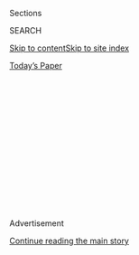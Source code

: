<div id="app">

<div>

<div>

<div>

<div class="NYTAppHideMasthead css-1q2w90k e1suatyy0">

<div class="section css-ui9rw0 e1suatyy2">

<div class="css-eph4ug er09x8g0">

<div class="css-6n7j50">

</div>

<span class="css-1dv1kvn">Sections</span>

<div class="css-10488qs">

<span class="css-1dv1kvn">SEARCH</span>

</div>

[Skip to content](#site-content)[Skip to site
index](#site-index)

</div>

<div class="css-10698na e1huz5gh0">

</div>

</div>

<div id="masthead-bar-one" class="section hasLinks css-15hmgas e1csuq9d3">

<div class="css-uqyvli e1csuq9d0">

</div>

<div class="css-1uqjmks e1csuq9d1">

</div>

<div class="css-9e9ivx">

[](https://myaccount.nytimes3xbfgragh.onion/auth/login?response_type=cookie&client_id=vi)

</div>

<div class="css-1bvtpon e1csuq9d2">

[Today’s
Paper](https://www.nytimes3xbfgragh.onion/section/todayspaper)

</div>

</div>

</div>

</div>

<div data-aria-hidden="false">

<div id="site-content" data-role="main">

<div>

<div class="css-1aor85t" style="opacity:0.000000001;z-index:-1;visibility:hidden">

<div class="css-1hqnpie">

<div class="css-epjblv">

<span class="css-17xtcya">[Opinion](/section/opinion)</span><span class="css-x15j1o">|</span><span class="css-fwqvlz">Market
Madness in the
Pandemic</span>

</div>

<div class="css-k008qs">

<div class="css-1iwv8en">

<span class="css-18z7m18"></span>

<div>

</div>

</div>

<span class="css-1n6z4y">https://nyti.ms/2YH9LaE</span>

<div class="css-1705lsu">

<div class="css-4xjgmj">

<div class="css-4skfbu" data-role="toolbar" data-aria-label="Social Media Share buttons, Save button, and Comments Panel with current comment count" data-testid="share-tools">

  - 
  - 
  - 
  - 
    
    <div class="css-6n7j50">
    
    </div>

  - 
  - 

</div>

</div>

</div>

</div>

</div>

</div>

<div id="NYT_TOP_BANNER_REGION" class="css-13pd83m">

</div>

<div id="top-wrapper" class="css-1sy8kpn">

<div id="top-slug" class="css-l9onyx">

Advertisement

</div>

[Continue reading the main
story](#after-top)

<div class="ad top-wrapper" style="text-align:center;height:100%;display:block;min-height:250px">

<div id="top" class="place-ad" data-position="top" data-size-key="top">

</div>

</div>

<div id="after-top">

</div>

</div>

<div>

<div class="css-v5btjw etb61u70">

<div class="css-v05ibm etb61u71">

[Opinion](/section/opinion)

</div>

</div>

<div id="sponsor-wrapper" class="css-1hyfx7x">

<div id="sponsor-slug" class="css-19vbshk">

Supported by

</div>

[Continue reading the main
story](#after-sponsor)

<div id="sponsor" class="ad sponsor-wrapper" style="text-align:center;height:100%;display:block">

</div>

<div id="after-sponsor">

</div>

</div>

<div class="css-186x18t">

</div>

<div class="css-1vkm6nb ehdk2mb0">

# Market Madness in the Pandemic

</div>

Why are investors rushing to buy junk?

<div class="css-18e8msd">

<div class="css-vp77d3 epjyd6m0">

<div class="css-1p10dcb ey68jwv0" data-aria-hidden="true">

[![Paul
Krugman](https://static01.graylady3jvrrxbe.onion/images/2018/04/02/opinion/paul-krugman/paul-krugman-thumbLarge.png
"Paul Krugman")](https://www.nytimes3xbfgragh.onion/by/paul-krugman)

</div>

<div class="css-1baulvz">

By [<span class="css-1baulvz last-byline" itemprop="name">Paul
Krugman</span>](https://www.nytimes3xbfgragh.onion/by/paul-krugman)

<div class="css-8atqhb">

Opinion Columnist

</div>

</div>

</div>

  - June 15,
    2020

  - 
    
    <div class="css-4xjgmj">
    
    <div class="css-d8bdto" data-role="toolbar" data-aria-label="Social Media Share buttons, Save button, and Comments Panel with current comment count" data-testid="share-tools">
    
      - 
      - 
      - 
      - 
        
        <div class="css-6n7j50">
        
        </div>
    
      - 
      - 
    
    </div>
    
    </div>

</div>

<div class="css-79elbk" data-testid="photoviewer-wrapper">

<div class="css-z3e15g" data-testid="photoviewer-wrapper-hidden">

</div>

<div class="css-1a48zt4 ehw59r15" data-testid="photoviewer-children">

![<span class="css-16f3y1r e13ogyst0" data-aria-hidden="true">Hertz at
Hartsfield-Jackson Atlanta International Airport in
2018.</span><span class="css-cnj6d5 e1z0qqy90" itemprop="copyrightHolder"><span class="css-1ly73wi e1tej78p0">Credit...</span><span><span>John
Amis/Associated
Press</span></span></span>](https://static01.graylady3jvrrxbe.onion/images/2020/06/15/opinion/15krugman1/merlin_147997977_1ccca318-b522-42e5-8f1c-9a68d1d0d9b0-articleLarge.jpg?quality=75&auto=webp&disable=upscale)

</div>

</div>

</div>

<div class="section meteredContent css-1r7ky0e" name="articleBody" itemprop="articleBody">

<div class="css-1fanzo5 StoryBodyCompanionColumn">

<div class="css-53u6y8">

After all these years, Hertz is No. 1 again. Not in market share: The
car-rental company is a [distant
second](https://www.statista.com/statistics/1022011/car-rental-companies-market-share-united-states/)
to Enterprise. But Hertz has become Exhibit \#1 of the madness that has
been sweeping the stock market in these times of Covid-19 — a madness
that may do considerable harm, not because stock prices themselves
matter all that much, but because Donald Trump and his minions treat the
stock market as a measure of their success.

About Hertz: Last month the company, which is deeply in debt and has
seen its business plunge amid the pandemic, filed for Chapter 11
protection. This is a form of bankruptcy that keeps a company operating
by restructuring its debts.

But while companies that enter Chapter 11 often survive, their
stockholders are normally wiped out. So Hertz stock should have become
more or less worthless.

Sure enough, Hertz’s [stock price](https://finance.yahoo.com/quote/HTZ/)
fell from more than $20 in February to less than $1 in early June. But
then a funny thing happened: Investors suddenly piled into the stock,
driving it up by more than 500 percent. And Hertz — in bankruptcy\! —
announced plans to raise money by [selling more
stock](https://www.marketwatch.com/story/hertz-seeks-bankruptcy-court-approval-to-offer-1-billion-in-stock-but-experts-expect-equity-to-be-wiped-out-2020-06-12).

</div>

</div>

<div class="css-1fanzo5 StoryBodyCompanionColumn">

<div class="css-53u6y8">

The Hertz story was just one example of a broader phenomenon. The
run-up[in stock
prices](https://fred.stlouisfed.org/graph/fredgraph.png?g=rDaj) that
took place between mid-May and Thursday’s sudden plummet was driven, to
an important extent, by investors rushing into very dubious companies —
what one observer called a “[flight to
crap](https://t.co/18VTGtR2rj?amp=1).”

<div class="css-1q1hscp">

<div class="css-1xk4eoy">

<div id="PK">

</div>

</div>

</div>

Stock markets never bear much relationship to the real economy, but
these days they don’t seem to have much to do with reality in general.

So what is going on in the market? Think of it as a play in three acts
(so far).

The first act was the huge decline that markets experienced as the
threat from Covid-19 became clear. This decline reflected justified
concerns about future profits, but it also reflected a developing
financial crisis: For a few weeks credit markets were seizing up pretty
much the same way they did in 2008.

The Federal Reserve, however, has been there and done that. It moved
quickly, buying bonds, establishing special lending facilities, and
essentially doing whatever it took to lubricate markets and keep money
flowing freely.

</div>

</div>

<div class="css-1fanzo5 StoryBodyCompanionColumn">

<div class="css-53u6y8">

The result was the second act of the play, a stock rebound that made up
about half of the losses from the initial plunge.

Up to that point the behavior of stock prices generally made sense. But
then came the third act, a surge in prices that eliminated most of the
previous losses and drove the Nasdaq to a new high. And this surge bore
all the usual signs of a bubble.

Robert Shiller, the world’s leading expert on such things, has [pointed
out](https://www.jstor.org/stable/3216841?seq=1#metadata_info_tab_contents)
that asset bubbles are, in effect, naturally occurring Ponzi schemes.
Early investors see big gains because later investors drive prices up,
inducing more people to buy in, and so on; the party continues until
something cuts off the flow of new money, and suddenly everything
crashes.

So it was with the recent stock surge. Encouraged by the Fed-induced
recovery of stocks from their March lows, some investors began buying.
Their optimism became a self-fulfilling prophecy, as initial gains led
more cautious investors to join in, driven by FOMO — fear of missing
out. It looked a lot like the dot-com bubble of the 1990s, except on a
vastly accelerated timetable.

Although there is [some
dispute](https://www.marketwatch.com/story/its-like-the-wild-west-in-the-stock-market-with-the-get-rich-crowd-vs-wall-st-pros-but-its-too-easy-to-blame-retail-investors-for-rampant-speculation-2020-06-13)
about how important they were, most of the evidence suggests that a
major role in this apparent bubble was played by small investors —
“retail bros” — pursuing get-rich-quick dreams. Some of these
exuberant investors were people who [normally bet on
sports](https://www.nytimes3xbfgragh.onion/2020/06/14/business/sports-gamblers-stocks-virus.html)
and were looking for an alternative source of excitement. And as the
Hertz example shows, they didn’t care much about quality.

Why didn’t large investors offset this apparent irrational exuberance by
selling stocks? As John Maynard Keynes [argued long
ago](http://gutenberg.net.au/ebooks03/0300071h/chap12.html), staid
investors who usually stabilize the market tend to abdicate judgment in
“abnormal times.” We are, you might say, in a time when the smart
money lacks all conviction, while the dumb money is filled with a
passionate intensity.

And now the bubble may — may — be bursting. But does any of this matter?

In a direct sense, not much. Stock prices surely have some impact on
business investment and consumer spending, but these effects are
probably small.

</div>

</div>

<div class="css-1fanzo5 StoryBodyCompanionColumn">

<div class="css-53u6y8">

But the Trump team sees stock prices as the ultimate measure of policy
success. Back in 2007 — on the eve of the Great Recession — Larry
Kudlow, who is now Trump’s top economist,
[declared](https://www.realclearpolitics.com/articles/2007/07/a_stock_market_vote_of_confide.html)
that things were going great, because the market was up, and stock
prices are “the best barometer of the health, wealth and security of a
nation.”

So the Trumpists took the rising market as validation for everything
they were doing — their push for early reopening even though the
coronavirus was by no means contained, their opposition to further
relief for unemployed workers. In other words, the irrational exuberance
of the retail bros may have enabled the irresponsibility of an
administration that didn’t want to deal with reality in the first place.

And while falling stocks may provoke a reconsideration, a lot of damage
has already been done.

*The Times is committed to publishing* [*a diversity of
letters*](https://www.nytimes3xbfgragh.onion/2019/01/31/opinion/letters/letters-to-editor-new-york-times-women.html)
*to the editor. We’d like to hear what you think about this or any of
our articles. Here are some*
[*tips*](https://help.nytimes3xbfgragh.onion/hc/en-us/articles/115014925288-How-to-submit-a-letter-to-the-editor)*.
And here’s our email:*
[*letters@NYTimes.com*](mailto:letters@NYTimes.com)*.*

*Follow The New York Times Opinion section on*
[*Facebook*](https://www.facebookcorewwwi.onion/nytopinion)*,* [*Twitter
(@NYTopinion)*](http://twitter.com/NYTOpinion) *and*
[*Instagram*](https://www.instagram.com/nytopinion/)*.*

</div>

</div>

</div>

<div>

</div>

<div>

</div>

<div>

</div>

<div>

<div id="bottom-wrapper" class="css-1ede5it">

<div id="bottom-slug" class="css-l9onyx">

Advertisement

</div>

[Continue reading the main
story](#after-bottom)

<div id="bottom" class="ad bottom-wrapper" style="text-align:center;height:100%;display:block;min-height:90px">

</div>

<div id="after-bottom">

</div>

</div>

</div>

</div>

</div>

## Site Index

<div>

</div>

## Site Information Navigation

  - [© <span>2020</span> <span>The New York Times
    Company</span>](https://help.nytimes3xbfgragh.onion/hc/en-us/articles/115014792127-Copyright-notice)

<!-- end list -->

  - [NYTCo](https://www.nytco.com/)
  - [Contact
    Us](https://help.nytimes3xbfgragh.onion/hc/en-us/articles/115015385887-Contact-Us)
  - [Work with us](https://www.nytco.com/careers/)
  - [Advertise](https://nytmediakit.com/)
  - [T Brand Studio](http://www.tbrandstudio.com/)
  - [Your Ad
    Choices](https://www.nytimes3xbfgragh.onion/privacy/cookie-policy#how-do-i-manage-trackers)
  - [Privacy](https://www.nytimes3xbfgragh.onion/privacy)
  - [Terms of
    Service](https://help.nytimes3xbfgragh.onion/hc/en-us/articles/115014893428-Terms-of-service)
  - [Terms of
    Sale](https://help.nytimes3xbfgragh.onion/hc/en-us/articles/115014893968-Terms-of-sale)
  - [Site
    Map](https://spiderbites.nytimes3xbfgragh.onion)
  - [Help](https://help.nytimes3xbfgragh.onion/hc/en-us)
  - [Subscriptions](https://www.nytimes3xbfgragh.onion/subscription?campaignId=37WXW)

</div>

</div>

</div>

</div>
